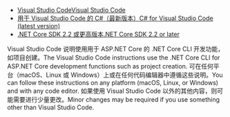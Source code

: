 * [<span data-ttu-id="90224-101">Visual Studio Code</span><span class="sxs-lookup"><span data-stu-id="90224-101">Visual Studio Code</span></span>](https://code.visualstudio.com/download)
* [<span data-ttu-id="90224-102">用于 Visual Studio Code 的 C#（最新版本）</span><span class="sxs-lookup"><span data-stu-id="90224-102">C# for Visual Studio Code (latest version)</span></span>](https://marketplace.visualstudio.com/items?itemName=ms-dotnettools.csharp)
* [<span data-ttu-id="90224-103">.NET Core SDK 2.2 或更高版本</span><span class="sxs-lookup"><span data-stu-id="90224-103">.NET Core SDK 2.2 or later</span></span>](https://dotnet.microsoft.com/download/dotnet-core)

<span data-ttu-id="90224-104">Visual Studio Code 说明使用用于 ASP.NET Core 的 .NET Core CLI 开发功能，如项目创建。</span><span class="sxs-lookup"><span data-stu-id="90224-104">The Visual Studio Code instructions use the .NET Core CLI for ASP.NET Core development functions such as project creation.</span></span> <span data-ttu-id="90224-105">可在任何平台（macOS、Linux 或 Windows）上或在任何代码编辑器中遵循这些说明。</span><span class="sxs-lookup"><span data-stu-id="90224-105">You can follow these instructions on any platform (macOS, Linux, or Windows) and with any code editor.</span></span> <span data-ttu-id="90224-106">如果使用 Visual Studio Code 以外的其他内容，则可能需要进行少量更改。</span><span class="sxs-lookup"><span data-stu-id="90224-106">Minor changes may be required if you use something other than Visual Studio Code.</span></span>
